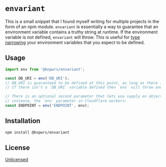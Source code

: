 # `envariant`

This is a small snippet that I found myself writing for multiple projects in
the form of an npm module. `envariant` is essentially a way to guarantee that
an environment variable contains a truthy string at runtime. If the environment
variable is not defined, `envariant` will throw. This is useful for [type
narrowing][tn] your environment variables that you expect to be defined.

## Usage

```ts
import env from '@knpwrs/envariant';

const DB_URI = env('DB_URI');
// DB_URI is guaranteed to be defined at this point, as long as there is a `DB_URI` environment variable defined.
// If there isn't a `DB_URI` variable defined then `env` will throw and this script will crash.

// There is an optional second parameter that lets you supply an object to read variables from; for
// instance, the `env` parameter in Cloudflare workers:
const ENDPOINT = env('ENDPOINT', env);
```

## Installation

```sh
npm install @knpwrs/envariant
```

## License

[Unlicensed](https://unlicense.org/)

[tn]: https://github.com/alexreardon/tiny-invariant/tree/31cf8fb78a6fd76d4e50217267de8bca6b43f674#type-narrowing

